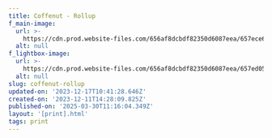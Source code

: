```yaml
---
title: Coffenut - Rollup
f_main-image:
  url: >-
    https://cdn.prod.website-files.com/656af8dcbdf82350d6087eea/657ece68f345e2b1ec67faa8_print_item_07_1_5x.webp
  alt: null
f_lightbox-image:
  url: >-
    https://cdn.prod.website-files.com/656af8dcbdf82350d6087eea/657ed056c8d94930e5ddf0a7_print_item_07.webp
  alt: null
slug: coffenut-rollup
updated-on: '2023-12-17T10:41:28.646Z'
created-on: '2023-12-11T14:28:09.825Z'
published-on: '2025-03-30T11:16:04.349Z'
layout: '[print].html'
tags: print
---
```



